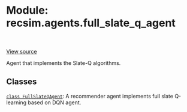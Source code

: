 <div itemscope itemtype="http://developers.google.com/ReferenceObject">
<meta itemprop="name" content="recsim.agents.full_slate_q_agent" />
<meta itemprop="path" content="Stable" />
</div>

# Module: recsim.agents.full_slate_q_agent

<table class="tfo-notebook-buttons tfo-api" align="left">
</table>

<a target="_blank" href="https://github.com/google-research/recsim/tree/master/recsim//agents/full_slate_q_agent.py">View
source</a>

Agent that implements the Slate-Q algorithms.

<!-- Placeholder for "Used in" -->

## Classes

[`class FullSlateQAgent`](../../recsim/agents/full_slate_q_agent/FullSlateQAgent.md):
A recommender agent implements full slate Q-learning based on DQN agent.
